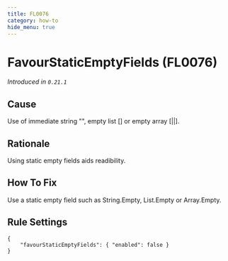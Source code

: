```yaml
---
title: FL0076
category: how-to
hide_menu: true
---
```


# FavourStaticEmptyFields (FL0076)

*Introduced in `0.21.1`*

## Cause

Use of immediate string "", empty list [] or empty array [||].

## Rationale

Using static empty fields aids readibility.

## How To Fix

Use a static empty field such as String.Empty, List.Empty or Array.Empty.

## Rule Settings

    {
        "favourStaticEmptyFields": { "enabled": false }
    }